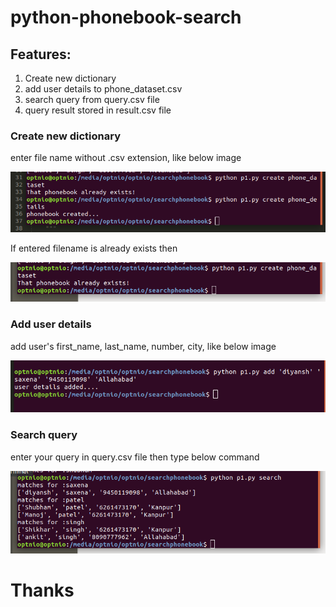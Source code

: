 # python-phonebook-search

## Features:
1. Create new dictionary
2. add user details to phone_dataset.csv
3. search query from query.csv file
4. query result stored in result.csv file

### Create new dictionary

enter file name without .csv extension, like below image

![alt text](https://github.com/geekfarmer/pyhton-phonebook-search/blob/master/filecreated.png "file created")

If entered filename is already exists then 

![alt text](https://github.com/geekfarmer/pyhton-phonebook-search/blob/master/fileexists.png "file already exists")


### Add user details 

add user's first_name, last_name, number, city, like below image

![alt text](https://github.com/geekfarmer/pyhton-phonebook-search/blob/master/add.png "add user_details")

### Search query

enter your query in query.csv file then type below command

![alt text](https://github.com/geekfarmer/pyhton-phonebook-search/blob/master/search.png "search query")

# Thanks

